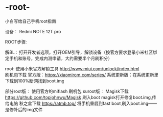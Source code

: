 # -root-
小白写给自己手机root指南

设备：
Redmi NOTE 12T pro

ROOT步骤:

解BL：打开开发者选项，打开OEM引导，解锁设备（按官方要求登录小米社区绑定手机和账号，完成内测申请，大约需要半个月刷积分）

root: 
使用小米官方解锁工具 http://www.miui.com/unlock/index.html   
刷机包下载 官方版：https://xiaomirom.com/series/
系统更新版：在系统更新里下载到100%断网找到boot.img

部分root版：
使用官方的miflash 刷机包
suroot版：
Magisk下载  https://github.com/topjohnwu/Magisk
刷入boot magisk打开修复boot.img,传给电脑
秋之盒下载 https://atmb.top/
将手机重启到fast boot,刷入boot.img——是修补后的img文件
      
                
